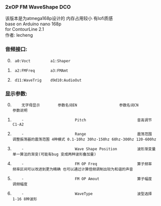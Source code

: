 ### 2xOP FM WaveShape DCO 
该版本是为atmega168p设计的 内存占用较小 有lofi质感  
base on Arduino nano 168p  
for ContourLine 2.1  
作者: lecheng  

### 音频接口:  

0.      a0:Voct         a1:Shaper  
1.      a2:FMFreq       a3:FMAmt  
2.      d11:WaveTrig    d9d10:AudioOut    

### 显示参数:  

 0.         无字母显示        参数名词EN                   参数名词CN                    参数说明
 1.         -                       Pitch                       音高调节                      C1-A2
 2.         -                       Range                       震荡范围                      调整振荡器的震荡范围 4种模式 0.1-10hz 30hz-150hz 60hz-300hz 120-600hz
 3.         -                       Wave Shape Position         波形渐变量                    单一算法的渐变(可能有bug 变成两种波形叠加量)
 4.         -                       FM OP Freq                  算子频率                      频率区间可以改进到更为精确 也可以通过计算倍频调制出较为和谐的声音
 5.         -                       FM OP Amout                 算子幅度                      调频幅度
 6.         -                       WaveType                    波型选择                      1-16 8种波形
